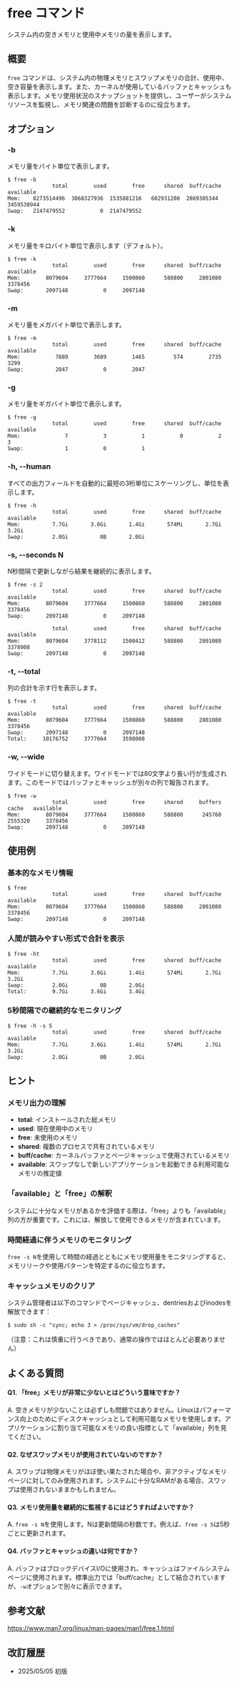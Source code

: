 # free コマンド

システム内の空きメモリと使用中メモリの量を表示します。

## 概要

`free` コマンドは、システム内の物理メモリとスワップメモリの合計、使用中、空き容量を表示します。また、カーネルが使用しているバッファとキャッシュも表示します。メモリ使用状況のスナップショットを提供し、ユーザーがシステムリソースを監視し、メモリ関連の問題を診断するのに役立ちます。

## オプション

### **-b**

メモリ量をバイト単位で表示します。

```console
$ free -b
              total        used        free      shared  buff/cache   available
Mem:    8273514496  3868327936  1535881216   602931200  2869305344  3459538944
Swap:   2147479552           0  2147479552
```

### **-k**

メモリ量をキロバイト単位で表示します（デフォルト）。

```console
$ free -k
              total        used        free      shared  buff/cache   available
Mem:        8079604     3777664     1500860      588800     2801080     3378456
Swap:       2097148           0     2097148
```

### **-m**

メモリ量をメガバイト単位で表示します。

```console
$ free -m
              total        used        free      shared  buff/cache   available
Mem:           7889        3689        1465         574        2735        3299
Swap:          2047           0        2047
```

### **-g**

メモリ量をギガバイト単位で表示します。

```console
$ free -g
              total        used        free      shared  buff/cache   available
Mem:              7           3           1           0           2           3
Swap:             1           0           1
```

### **-h, --human**

すべての出力フィールドを自動的に最短の3桁単位にスケーリングし、単位を表示します。

```console
$ free -h
              total        used        free      shared  buff/cache   available
Mem:          7.7Gi       3.6Gi       1.4Gi       574Mi       2.7Gi       3.2Gi
Swap:         2.0Gi          0B       2.0Gi
```

### **-s, --seconds N**

N秒間隔で更新しながら結果を継続的に表示します。

```console
$ free -s 2
              total        used        free      shared  buff/cache   available
Mem:        8079604     3777664     1500860      588800     2801080     3378456
Swap:       2097148           0     2097148

              total        used        free      shared  buff/cache   available
Mem:        8079604     3778112     1500412      588800     2801080     3378008
Swap:       2097148           0     2097148
```

### **-t, --total**

列の合計を示す行を表示します。

```console
$ free -t
              total        used        free      shared  buff/cache   available
Mem:        8079604     3777664     1500860      588800     2801080     3378456
Swap:       2097148           0     2097148
Total:     10176752     3777664     3598008
```

### **-w, --wide**

ワイドモードに切り替えます。ワイドモードでは80文字より長い行が生成されます。このモードではバッファとキャッシュが別々の列で報告されます。

```console
$ free -w
              total        used        free      shared     buffers       cache   available
Mem:        8079604     3777664     1500860      588800      245760     2555320     3378456
Swap:       2097148           0     2097148
```

## 使用例

### 基本的なメモリ情報

```console
$ free
              total        used        free      shared  buff/cache   available
Mem:        8079604     3777664     1500860      588800     2801080     3378456
Swap:       2097148           0     2097148
```

### 人間が読みやすい形式で合計を表示

```console
$ free -ht
              total        used        free      shared  buff/cache   available
Mem:          7.7Gi       3.6Gi       1.4Gi       574Mi       2.7Gi       3.2Gi
Swap:         2.0Gi          0B       2.0Gi
Total:        9.7Gi       3.6Gi       3.4Gi
```

### 5秒間隔での継続的なモニタリング

```console
$ free -h -s 5
              total        used        free      shared  buff/cache   available
Mem:          7.7Gi       3.6Gi       1.4Gi       574Mi       2.7Gi       3.2Gi
Swap:         2.0Gi          0B       2.0Gi
```

## ヒント

### メモリ出力の理解

- **total**: インストールされた総メモリ
- **used**: 現在使用中のメモリ
- **free**: 未使用のメモリ
- **shared**: 複数のプロセスで共有されているメモリ
- **buff/cache**: カーネルバッファとページキャッシュで使用されているメモリ
- **available**: スワップなしで新しいアプリケーションを起動できる利用可能なメモリの推定値

### 「available」と「free」の解釈

システムに十分なメモリがあるかを評価する際は、「free」よりも「available」列の方が重要です。これには、解放して使用できるメモリが含まれています。

### 時間経過に伴うメモリのモニタリング

`free -s N`を使用して時間の経過とともにメモリ使用量をモニタリングすると、メモリリークや使用パターンを特定するのに役立ちます。

### キャッシュメモリのクリア

システム管理者は以下のコマンドでページキャッシュ、dentriesおよびinodesを解放できます：
```console
$ sudo sh -c "sync; echo 3 > /proc/sys/vm/drop_caches"
```
（注意：これは慎重に行うべきであり、通常の操作ではほとんど必要ありません）

## よくある質問

#### Q1. 「free」メモリが非常に少ないとはどういう意味ですか？
A. 空きメモリが少ないことは必ずしも問題ではありません。Linuxはパフォーマンス向上のためにディスクキャッシュとして利用可能なメモリを使用します。アプリケーションに割り当て可能なメモリの良い指標として「available」列を見てください。

#### Q2. なぜスワップメモリが使用されていないのですか？
A. スワップは物理メモリがほぼ使い果たされた場合や、非アクティブなメモリページに対してのみ使用されます。システムに十分なRAMがある場合、スワップは使用されないままかもしれません。

#### Q3. メモリ使用量を継続的に監視するにはどうすればよいですか？
A. `free -s N`を使用します。Nは更新間隔の秒数です。例えば、`free -s 5`は5秒ごとに更新されます。

#### Q4. バッファとキャッシュの違いは何ですか？
A. バッファはブロックデバイスI/Oに使用され、キャッシュはファイルシステムページに使用されます。標準出力では「buff/cache」として結合されていますが、`-w`オプションで別々に表示できます。

## 参考文献

https://www.man7.org/linux/man-pages/man1/free.1.html

## 改訂履歴

- 2025/05/05 初版